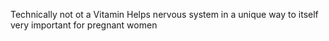 Technically not ot a Vitamin
Helps nervous system in a unique way to itself
very important for pregnant women